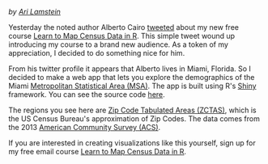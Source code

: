 *by [Ari Lamstein](http://www.arilamstein.com/)*

Yesterday the noted author Alberto Cairo [tweeted](https://twitter.com/albertocairo/status/614392894762266624) about my new free course [Learn to Map Census Data in R](http://www.arilamstein.com/blog/2015/06/25/learn-to-map-census-data-in-r/). This simple tweet wound up introducing my course to a brand new audience. As a token of my appreciation, I decided to do something nice for him. 

From his twitter profile it appears that Alberto lives in Miami, Florida. So I decided to make a web app that lets you explore the demographics of the Miami [Metropolitan Statistical Area (MSA)](https://en.wikipedia.org/wiki/Metropolitan_statistical_area). The app is built using R's [Shiny](http://shiny.rstudio.com/) framework. You can see the source code [here](https://github.com/arilamstein/miami-zip-demographics-shiny).

The regions you see here are [Zip Code Tabulated Areas (ZCTAS)](https://www.census.gov/geo/reference/zctas.html), which is the US Census Bureau's approximation of Zip Codes. The data comes from the 2013 [American Community Survey (ACS)](http://www.census.gov/acs/www/). 

If you are interested in creating visualizations like this yourself, sign up for my free email course [Learn to Map Census Data in R](http://www.arilamstein.com/blog/2015/06/25/learn-to-map-census-data-in-r/).
